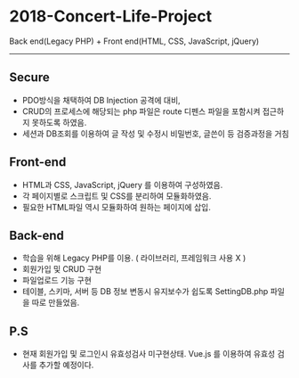 # 2018-Concert-Life-Project
Back end(Legacy PHP) + Front end(HTML, CSS, JavaScript, jQuery)

----------------------------------------------

## Secure

* PDO방식을 채택하여 DB Injection 공격에 대비,
* CRUD의 프로세스에 해당되는 php 파일은 route 디펜스 파일을 포함시켜 접근하지 못하도록 하였음.
* 세션과 DB조회를 이용하여 글 작성 및 수정시 비밀번호, 글쓴이 등 검증과정을 거침

## Front-end

* HTML과 CSS, JavaScript, jQuery 를 이용하여 구성하였음.
* 각 페이지별로 스크립트 및 CSS를 분리하여 모듈화하였음.
* 필요한 HTML파일 역시 모듈화하여 원하는 페이지에 삽입.

## Back-end

* 학습을 위해 Legacy PHP를 이용. ( 라이브러리, 프레임워크 사용 X )
* 회원가입 및 CRUD 구현
* 파일업로드 기능 구현
* 테이블, 스키마, 서버 등 DB 정보 변동시 유지보수가 쉽도록 SettingDB.php 파일을 따로 만들었음.

## P.S

* 현재 회원가입 및 로그인시 유효성검사 미구현상태. Vue.js 를 이용하여 유효성 검사를 추가할 예정이다.
